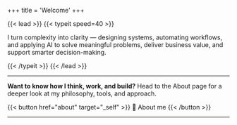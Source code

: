 +++
title = 'Welcome'
+++

{{< lead >}}
{{< typeit
speed=40 >}}

I turn complexity into clarity — designing systems, automating workflows, and applying AI to solve meaningful problems, deliver business value, and support smarter decision-making.

{{< /typeit >}}
{{< /lead >}}

---

**Want to know how I think, work, and build?** Head to the About page for a deeper look at my philosophy, tools, and approach.

{{< button href="about" target="_self" >}}
👤 About me
{{< /button >}}

---
